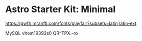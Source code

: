 # Astro Starter Kit: Minimal

https://gwfh.mranftl.com/fonts/playfair?subsets=latin,latin-ext

MySQL
vhost19392s0 QR^TPX.-ro
